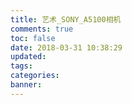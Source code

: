 ```yaml
---
title: 艺术_SONY_A5100相机
comments: true
toc: false
date: 2018-03-31 10:38:29
updated:
tags:
categories:
banner:
---
```

